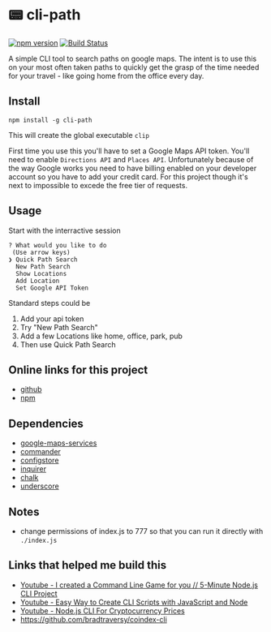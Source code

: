 # 📟 cli-path 
[![npm version](https://img.shields.io/npm/v/cli-path.svg)](https://www.npmjs.com/package/cli-path)
[![Build Status](https://github.com/iosifv/cli-path/actions/workflows/test.yaml/badge.svg?branch=main)](https://github.com/iosifv/cli-path/actions/workflows/test.yml)

A simple CLI tool to search paths on google maps. The intent is to use this on your most often taken paths to quickly get the grasp of the time needed for your travel - like going home from the office every day.

## Install
```npm install -g cli-path```

This will create the global executable `clip`

First time you use this you'll have to set a Google Maps API token. You'll need to enable `Directions API` and `Places API`. Unfortunately because of the way Google works you need to have billing enabled on your developer account so you have to add your credit card. For this project though it's next to impossible to excede the free tier of requests.

## Usage

Start with the interractive session
``` $ clip
? What would you like to do
 (Use arrow keys)
❯ Quick Path Search 
  New Path Search 
  Show Locations 
  Add Location 
  Set Google API Token
```

Standard steps could be
1. Add your api token
2. Try "New Path Search"
3. Add a few Locations like home, office, park, pub
4. Then use Quick Path Search

## Online links for this project
- [github](https://github.com/iosifv/cli-path)
- [npm](https://www.npmjs.com/package/cli-path)

## Dependencies
- [google-maps-services](https://github.com/googlemaps/google-maps-services-js)
- [commander](https://www.npmjs.com/package/commander)
- [configstore](https://www.npmjs.com/package/configstore)
- [inquirer](https://www.npmjs.com/package/inquirer)
- [chalk](https://www.npmjs.com/package/chalk)
- [underscore](https://underscorejs.org/)

## Notes
- change permissions of index.js to 777 so that you can run it directly with ```./index.js```

## Links that helped me build this
- [Youtube - I created a Command Line Game for you // 5-Minute Node.js CLI Project](https://www.youtube.com/watch?v=_oHByo8tiEY)
- [Youtube - Easy Way to Create CLI Scripts with JavaScript and Node](https://www.youtube.com/watch?v=dfTpFFZwazI)
- [Youtube - Node.js CLI For Cryptocurrency Prices](https://www.youtube.com/watch?v=-6OAHsde15E)
- https://github.com/bradtraversy/coindex-cli